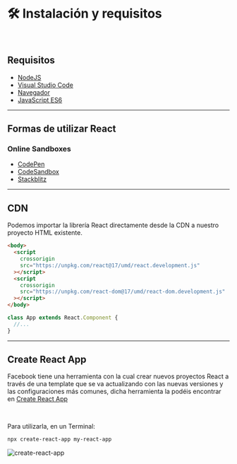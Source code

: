 <!-- section-title: 🛠️ Instalación y requisitos -->

# 🛠️ Instalación y requisitos

<br />

## Requisitos

- [NodeJS](https://nodejs.org/en/)
- [Visual Studio Code](https://code.visualstudio.com/Download)
- [Navegador](https://www.google.es/chrome/)
- [JavaScript ES6](https://kentcdodds.com/blog/javascript-to-know-for-react)

---

## Formas de utilizar React

### Online Sandboxes

- [CodePen](https://reactjs.org/redirect-to-codepen/hello-world)
- [CodeSandbox](https://codesandbox.io/s/new)
- [Stackblitz](https://stackblitz.com/fork/react)

---

## CDN

Podemos importar la librería React directamente desde la CDN a nuestro proyecto HTML existente.

```html
<body>
  <script
    crossorigin
    src="https://unpkg.com/react@17/umd/react.development.js"
  ></script>
  <script
    crossorigin
    src="https://unpkg.com/react-dom@17/umd/react-dom.development.js"
  ></script>
</body>
```

```js
class App extends React.Component {
  //...
}
```

---

## Create React App

Facebook tiene una herramienta con la cual crear nuevos proyectos React a través de una template que se va actualizando con las nuevas versiones y las configuraciones más comunes, dicha herramienta la podéis encontrar en [Create React App](https://github.com/facebook/create-react-app)

<br />

<!-- block-start: grid -->
<!-- block-start: column -->

Para utilizarla, en un Terminal:

```sh
npx create-react-app my-react-app
```

<!-- block-end -->
<!-- block-start: column -->

![create-react-app](https://www.taniarascia.com/static/1c5a36e06f57edfc718276e9ddf9a9c1/a6d36/Screen-Shot-2018-08-18-at-11.37.59-AM.png)

<!-- block-end -->
<!-- block-end -->
